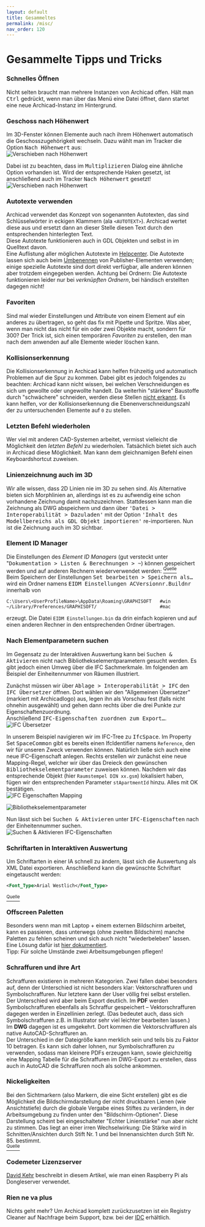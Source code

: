 ```yaml
---
layout: default
title: Gesammeltes
permalink: /misc/
nav_order: 120
---
```

# Gesammelte Tipps und Tricks

### Schnelles Öffnen
Nicht selten braucht man mehrere Instanzen von Archicad offen. Hält man <kbd>Ctrl</kbd> gedrückt, wenn man über das Menü eine Datei öffnet, dann startet eine neue Archicad-Instanz im Hintergrund.

### Geschoss nach Höhenwert
Im 3D-Fenster können Elemente auch nach ihrem Höhenwert automatisch die Geschosszugehörigkeit wechseln. Dazu wählt man im Tracker die Option <samp>Nach Höhenwert</samp> aus:  
![Verschieben nach Höhenwert](../img/nach-hoehenwert-1.png)  

Dabei ist zu beachten, dass im <samp>Multiplizieren</samp> Dialog eine ähnliche Option vorhanden ist. Wird der entsprechende Haken gesetzt, ist anschließend auch im Tracker <samp>Nach Höhenwert</samp> gesetzt!  
![Verschieben nach Höhenwert](../img/nach-hoehenwert-2.png)


### Autotexte verwenden
Archicad verwendet das Konzept von sogenannten Autotexten, das sind Schlüsselwörter in eckigen Klammern (ala `<AUTOTEXT>`). Archicad wertet diese aus und ersetzt dann an dieser Stelle diesen Text durch den entsprechenden hinterlegten Text.  
Diese Autotexte funktionieren auch in GDL Objekten und selbst in im Quelltext davon.  
Eine Auflistung aller möglichen Autotexte im [Helpcenter](https://helpcenter.graphisoft.com/de/user-guide/125474/). Die Autotexte lassen sich auch beim [Umbenennen](https://helpcenter.graphisoft.de/handbuecher/handbucher-zu-archicad-22/hilfe-zu-archicad-22/dokumentation/publizieren/publisher/) von Publisher-Elementen verwenden; einige spezielle Autotexte sind dort direkt verfügbar, alle anderen können aber trotzdem eingegeben werden. Achtung bei Ordnern: Die Autotexte funktionieren leider nur bei _verknüpften Ordnern_, bei händisch erstellten dagegen nicht!


### Favoriten
Sind mal wieder Einstellungen und Attribute von einem Element auf ein anderes zu übertragen, so geht das fix mit Pipette und Spritze. Was aber, wenn man nicht das nicht für ein oder zwei Objekte macht, sondern für 300? Der Trick ist, sich einen temporären _Favoriten_ zu erstellen, den man nach dem anwenden auf alle Elemente wieder löschen kann.


### Kollisionserkennung
Die Kollisionserkennung in Archicad kann helfen frühzeitig und automatisch Problemen auf die Spur zu kommen. Dabei gibt es jedoch folgendes zu beachten: Archicad kann nicht wissen, bei welchen Verschneidungen es sich um gewollte oder ungewollte handelt. Da weiterhin "stärkere" Baustoffe durch "schwächere" schneiden, werden diese Stellen [nicht erkannt](https://archicad-talk.graphisoft.com/viewtopic.php?f=20&t=69024). Es kann helfen, vor der Kollisionserkennung die Ebenenverschneidungszahl der zu untersuchenden Elemente auf `0` zu stellen.


### Letzten Befehl wiederholen
Wer viel mit anderen CAD-Systemen arbeitet, vermisst vielleicht die Möglichkeit den _letzten Befehl_ zu wiederholen. Tatsächlich bietet sich auch in Archicad diese Möglichkeit. Man kann dem gleichnamigen Befehl einen Keyboardshortcut zuweisen. 


### Linienzeichnung auch im 3D
Wir alle wissen, dass 2D Linien nie im 3D zu sehen sind. Als Alternative bieten sich Morphlinien an, allerdings ist es zu aufwendig eine schon vorhandene Zeichnung damit nachzuzeichnen. Stattdessen kann man die Zeichnung als DWG abspeichern und dann über <samp>'Datei > Interoperabilität > Dazuladen'</samp> mit der Option <samp>'Inhalt des Modellbereichs als GDL Objekt importieren'</samp> re-importieren. Nun ist die Zeichnung auch im 3D sichtbar.


### Element ID Manager
Die Einstellungen des _Element ID Managers_ (gut versteckt unter "<samp>Dokumentation > Listen & Berechnungen > ~</samp>) können gespeichert werden und auf anderen Rechnern wiederverwendet werden: [<sup>Quelle</sup>](https://archicad-talk.graphisoft.com/viewtopic.php?f=34&t=69156)  
Beim Speichern der Einstellungen <samp>Set bearbeiten > Speichern als…</samp> wird ein Ordner namens <samp>EIDM Einstellungen ACVersionnr.Buildnr</samp> innerhalb von
```
C:\Users\<UserProfileName>\AppData\Roaming\GRAPHISOFT   #win
~/Library/Preferences/GRAPHISOFT/                       #mac
```
erzeugt. Die Datei `EIDM Einstellungen.bin` da drin einfach kopieren und auf einen anderen Rechner in den entsprechenden Ordner übertragen.


### Nach Elementparametern suchen
Im Gegensatz zu der Interaktiven Auswertung kann bei <samp>Suchen & Aktivieren</samp> nicht nach Bibliothekselementparametern gesucht werden. Es gibt jedoch einen Umweg über die IFC Sachmerkmale. Im folgenden am Beispiel der Einheitennummer von Räumen illustriert.

Zunächst müssen wir über <samp>Ablage > Interoperabilität > IFC</samp> den <samp>IFC Übersetzer</samp> öffnen. Dort wählen wir den "Allgemeinen Übersetzer" (markiert mit Archicadlogo) aus, legen ihn als Vorschau fest (falls nicht ohnehin ausgewählt) und gehen dann rechts über die drei Punkte zur Eigenschaftenzuordnung.   
Anschließend <samp>IFC-Eigenschaften zuordnen zum Export…</samp>.  
![IFC Übersetzer](../img/suchen-aktivieren-param-zu-ifc-1.png)


In unserem Beispiel navigieren wir im IFC-Tree zu <samp>IfcSpace</samp>. Im Property Set <samp>SpaceCommon</samp> gibt es bereits einen IfcIdentifier namens `Reference`, den wir für unseren Zweck verwenden können. Natürlich ließe sich auch eine neue IFC–Eigenschaft anlegen. Rechts erstellen wir zunächst eine neue Mapping-Regel, welcher wir über das Dreieck den gewünschen <samp>Bibliothekselementparameter</samp> zuweisen können. Nachdem wir das entsprechende Objekt (hier `Raumstempel DIN xx.gsm`) lokalisiert haben, fügen wir den entsprechenden Parameter `stApartmentId` hinzu. Alles mit OK bestätigen.  
![IFC Eigenschaften Mapping](../img/suchen-aktivieren-param-zu-ifc-2.png)  

![Bibliothekselementparameter](../img/suchen-aktivieren-param-zu-ifc-3.png)

Nun lässt sich bei <samp>Suchen & Aktivieren</samp> unter <samp>IFC-Eigenschaften</samp> nach der Einheitennummer suchen.  
![Suchen & Aktivieren IFC-Eigenschaften](../img/suchen-aktivieren-param-zu-ifc-4.png)


### Schriftarten in Interaktiven Auswertung
Um Schriftarten in einer IA schnell zu ändern, lässt sich die Auswertung als XML Datei exportieren. Anschließend kann die gewünschte Schriftart eingetauscht werden:  
```xml
<Font_Type>Arial Westlich</Font_Type>
```
[<sup>Quelle</sup>](https://archicad-talk.graphisoft.com/viewtopic.php?p=314694#p314694)


### Offscreen Paletten
Besonders wenn man mit Laptop + einem externen Bildschirm arbeitet, kann es passieren, dass unterwegs (ohne zweiten Bildschirm) manche Paletten zu fehlen scheinen und sich auch nicht "wiederbeleben" lassen.  
Eine Lösung dafür ist [hier dokumentiert](https://lucasbecker.de/posts/how-to-get-back-missing-archicad-palettes).  
Tipp: Für solche Umstände zwei Arbeitsumgebungen pflegen!


### Schraffuren und ihre Art
Schraffuren existieren in mehreren Kategorien. Zwei fallen dabei besonders auf, denn der Unterschied ist nicht besonders klar: Vektorschraffuren und Symbolschraffuren. Nur letztere kann der User völlig frei selbst erstellen.  
Der Unterschied wird aber beim Export deutlich. Im **PDF** werden Symbolschraffuren ebenfalls als Schraffur gespeichert – Vektorschraffuren dagegen werden in Einzellinien zerlegt. (Das bedeutet auch, dass sich Symbolschraffuren z.B. in Illustrator sehr viel leichter bearbeiten lassen.)  
Im **DWG** dagegen ist es umgekehrt. Dort kommen die Vektorschraffuren als native AutoCAD-Schraffuren an.  
Der Unterschied in der Dateigröße kann merklich sein und teils bis zu Faktor 10 betragen. Es kann sich daher lohnen, nur Symbolschraffuren zu verwenden, sodass man kleinere PDFs erzeugen kann, sowie gleichzeitig eine Mapping Tabelle für die Schraffuren im DWG-Export zu erstellen, dass auch in AutoCAD die Schraffuren noch als solche ankommen.


### Nickeligkeiten
Bei den Sichtmarkern (also Markern, die eine Sicht erstellen) gibt es die Möglichkeit die Bildschirmdarstellung der nicht druckbaren Lienen (wie Ansichtstiefe) durch die globale Vergabe eines Stiftes zu verändern, in der Arbeitsumgebung zu finden unter den "Bildschirm-Optionen". 
Diese Darstellung scheint bei eingeschalteter "Echter Linienstärke" nun aber nicht zu stimmen. Das liegt an einer irren Wechselwirkung: 
Die Stärke wird in Schnitten/Ansichten durch Stift Nr. 1 und bei Innenansichten durch Stift Nr. 85. bestimmt.  
[<sup>Quelle</sup>](https://community.graphisoft.com/t5/Documentation/Marker-Elements-on-screen-only-parts/m-p/570733/highlight/true#M61935)


### Codemeter Lizenzserver
[David Kehr](https://www.davidkehr.com/raspberry-pi-linux-als-codemeter-lizenzserver/) beschreibt in diesem Artikel, wie man einen Raspberry Pi als Dongleserver verwendet.


### Rien ne va plus
Nichts geht mehr? Um Archicad komplett zurückzusetzen ist ein Registry Cleaner auf Nachfrage beim Support, bzw. bei der [IDC](https://www.idc.ch/nc/support/view/?tx_idcsupport%5BprimaryLink%5D=1027&tx_idcsupport%5Bentry%5D=591&cHash=4551039ff4a5def9ae3ec33d61887915) erhältlich. 
<!-- archive.org link:: http://web.archive.org/web/20211013130329/https://www.idc.ch/nc/support/view/?tx_idcsupport%5BprimaryLink%5D=1027&tx_idcsupport%5Bentry%5D=591&cHash=4551039ff4a5def9ae3ec33d61887915 -->

